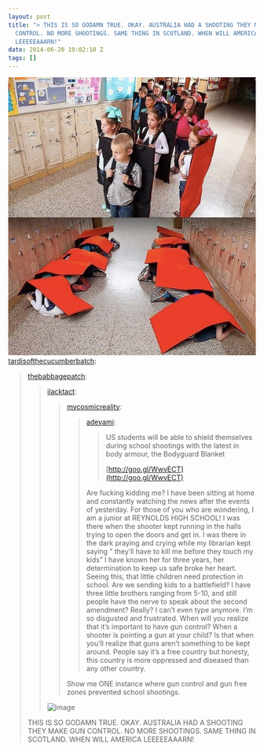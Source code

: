```yaml
---
layout: post
title: "> THIS IS SO GODAMN TRUE. OKAY. AUSTRALIA HAD A SHOOTING THEY MAKE GUN
  CONTROL. NO MORE SHOOTINGS. SAME THING IN SCOTLAND. WHEN WILL AMERICA
  LEEEEEAAARN!"
date: 2014-06-20 19:02:10 Z
tags: []
---
```

![](/media/2014/06/89381626674.jpg)
[tardisofthecucumberbatch](http://tardisofthecucumberbatch.tumblr.com/post/89241542561/thebabbagepatch-ilacktact-mycosmicreality):

> [thebabbagepatch](http://thebabbagepatch.tumblr.com/post/89204175328/ilacktact-mycosmicreality-adeyami-us):
> 
> > [ilacktact](http://ilacktact.tumblr.com/post/89169806044/mycosmicreality-adeyami-us-students-will-be):
> > 
> > > [mycosmicreality](http://mycosmicreality.tumblr.com/post/88538346760/adeyami-us-students-will-be-able-to-shield):
> > > 
> > > > [adeyami](http://adeyami.tumblr.com/post/88469661991/us-students-will-be-able-to-shield-themselves):
> > > > 
> > > > > US students will be able to shield themselves during school shootings with the latest in body armour, the Bodyguard Blanket
> > > > > 
> > > > > [http://goo.gl/WwvECT](http://goo.gl/WwvECT)
> > > > 
> > > > Are fucking kidding me? I have been sitting at home and constantly watching the news after the events of yesterday. For those of you who are wondering, I am a junior at REYNOLDS HIGH SCHOOL! I was there when the shooter kept running in the halls trying to open the doors and get in. I was there in the dark praying and crying while my librarian kept saying ” they’ll have to kill me before they touch my kids” I have known her for three years, her determination to keep us safe broke her heart. Seeing this, that little children need protection in school. Are we sending kids to a battlefield? I have three little brothers ranging from 5-10, and still people have the nerve to speak about the second amendment? Really? I can’t even type anymore. I’m so disgusted and frustrated. When will you realize that it’s important to have gun control? When a shooter is pointing a gun at your child? Is that when you’ll realize that guns aren’t something to be kept around. People say it’s a free country but honesty, this country is more oppressed and diseased than any other country.
> > > 
> > > Show me ONE instance where gun control and gun free zones prevented school shootings.
> > 
> > ![image](https://66.media.tumblr.com/aa393257313d462863e3c2bc36a48ec8/tumblr_inline_p7gwfhFEnG1snpcgy_540.jpg)
> 
> THIS IS SO GODAMN TRUE. OKAY. AUSTRALIA HAD A SHOOTING THEY MAKE GUN CONTROL. NO MORE SHOOTINGS. SAME THING IN SCOTLAND. WHEN WILL AMERICA LEEEEEAAARN!
